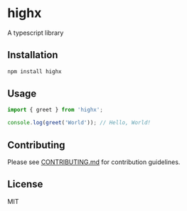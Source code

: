 # highx

A typescript library

## Installation

```bash
npm install highx
```

## Usage

```typescript
import { greet } from 'highx';

console.log(greet('World')); // Hello, World!
```

## Contributing

Please see [CONTRIBUTING.md](./CONTRIBUTING.md) for contribution guidelines.

## License

MIT
